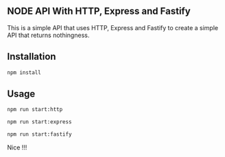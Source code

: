 ## NODE API With HTTP, Express and Fastify

This is a simple API that uses HTTP, Express and Fastify to create a simple API that returns nothingness.

## Installation

```bash
npm install
```

## Usage

```bash
npm run start:http
```

```bash
npm run start:express
```

```bash
npm run start:fastify
```

Nice !!!
